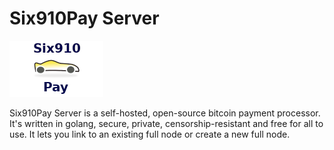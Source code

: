 # Six910Pay Server

![](./Six910Pay-trans-blue.png)

Six910Pay Server is a self-hosted, open-source bitcoin payment processor. It's written in golang,  secure, private, censorship-resistant and free for all to use. It lets you link to an existing full node or create a new full node.

